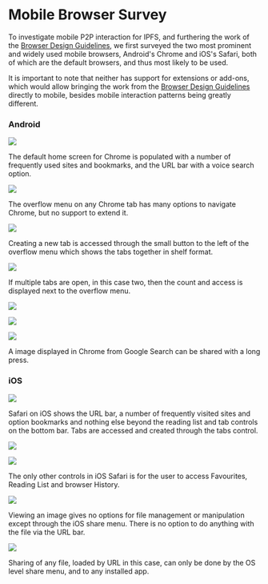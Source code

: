 # Mobile Browser Survey

To investigate mobile P2P interaction for IPFS, and furthering the work of the [Browser Design Guidelines](https://github.com/ipfs/browser-design-guidelines), we first surveyed the two most prominent and widely used mobile browsers, Android's Chrome and iOS's Safari, both of which are the default browsers, and thus most likely to be used.

It is important to note that neither has support for extensions or add-ons, which would allow bringing the work from the [Browser Design Guidelines](https://github.com/ipfs/browser-design-guidelines) directly to mobile, besides mobile interaction patterns being greatly different.

### Android

![](../.gitbook/assets/android-chrome-screen-4.png)

The default home screen for Chrome is populated with a number of frequently used sites and bookmarks, and the URL bar with a voice search option.

![](../.gitbook/assets/android-chrome-screen-2.png)

The overflow menu on any Chrome tab has many options to navigate Chrome, but no support to extend it.

![](../.gitbook/assets/android-chrome-screen-3.png)

Creating a new tab is accessed through the small button to the left of the overflow menu which shows the tabs together in shelf format.

![](../.gitbook/assets/android-chrome-screen-4.png)

If multiple tabs are open, in this case two, then the count and access is displayed next to the overflow menu.

![](../.gitbook/assets/android-chrome-screen-5.png)

![](../.gitbook/assets/android-chrome-screen-6.png)

![](../.gitbook/assets/android-chrome-screen-7.png)

A image displayed in Chrome from Google Search can be shared with a long press.

### iOS

![](../.gitbook/assets/ios-safari-screen-1.png)

Safari on iOS shows the URL bar, a number of frequently visited sites and option bookmarks and nothing else beyond the reading list and tab controls on the bottom bar. Tabs are accessed and created through the tabs control.

![](../.gitbook/assets/ios-safari-screen-3.png)

![](../.gitbook/assets/ios-safari-screen-4.png)

The only other controls in iOS Safari is for the user to access Favourites, Reading List and browser History.

![](../.gitbook/assets/ios-safari-screen-5.png)

Viewing an image gives no options for file management or manipulation except through the iOS share menu. There is no option to do anything with the file via the URL bar.

![](../.gitbook/assets/ios-safari-screen-6.png)

Sharing of any file, loaded by URL in this case, can only be done by the OS level share menu, and to any installed app.

